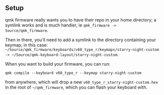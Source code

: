 ## Setup

qmk firmware really wants you to have their repo in your home directory; a symlink works and is much handier, ie `qmk_firmware -> Source/qmk_firmware`.

Then in there, you'll need to add a symlink to the directory containing your keymap; in this case: `~/Source/qmk_firmware/keyboards/v60_type_r/keymaps/starry-night-custom -> ~/Source/qmk-keyboard-layout/starry-night-custom`.

When you want to build your firmware, you can run:
```
qmk compile --keyboard v60_type_r --keymap starry-night-custom
```
from anywhere, which will drop a new `v60_type_r_starry-night-custom.hex` in the root of `~/qmk_firmware`, which you can flash your keyboard with.
